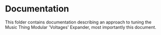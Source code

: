 # Documentation
This folder contains documentation describing an approach to tuning the Music Thing Modular 'Voltages' Expander, most importantly
this document.
